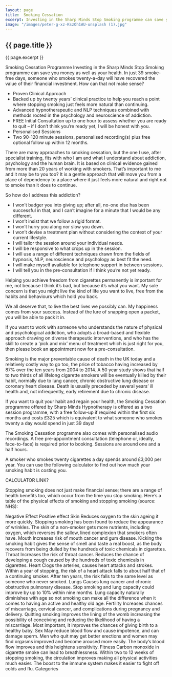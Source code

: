 ```yaml
---
layout: page
title:  Smoking Cessation
excerpt: Investing in the Sharp Minds Stop Smoking programme can save you money as well as your health. In just 39 smoke-free days, someone who smokes twenty-a-day will have recovered the value of their financial investment. How can that not make sense?
image: "/images/peter-g-xz-KszOh1AU-unsplash (1).jpg"
---
```

## {{ page.title }}

{{ page.excerpt }}

Smoking Cessation Programme
Investing in the Sharp Minds Stop Smoking programme can save you money as well as your health. In just 39 smoke-free days, someone who smokes twenty-a-day will have recovered the value of their financial investment. How can that not make sense?

* Proven Clinical Approach
* Backed up by twenty years’ clinical practice to help you reach a point where stopping smoking just feels more natural than continuing.
* Advanced hypnotherapeutic and NLP techniques combined with methods rooted in the psychology and neuroscience of addiction.
* FREE Initial Consultation up to one hour to assess whether you are ready to quit – if I don’t think you’re ready yet, I will be honest with you.
* Personalised Sessions
* Two 90-120 minute sessions, personalised recording(s) plus free optional follow up within 12 months.

There are many approaches to smoking cessation, but the one I use, after specialist training, fits with who I am and what I understand about addiction, psychology and the human brain. It is based on clinical evidence gained from more than 20 years of working with smokers. That’s important to me and it may be to you too? It is a gentle approach that will move you from a place of dependency to a place where it just feels more natural and right not to smoke than it does to continue.

So how do I address this addiction?

* I won’t badger you into giving up; after all, no-one else has been successful in that, and I can’t imagine for a minute that I would be any different.
* I won’t insist that we follow a rigid format.
* I won’t hurry you along nor slow you down.
* I won’t devise a treatment plan without considering the context of your current lifestyle.
* I will tailor the session around your individual needs.
* I will be responsive to what crops up in the session.
* I will use a range of different techniques drawn from the fields of hypnosis, NLP, neuroscience and psychology as best fit the need.
* I will make myself available for telephone support in between sessions.
* I will tell you in the pre-consultation if I think you’re not yet ready.

Helping you achieve freedom from cigarettes permanently is important for me, not because I think it’s bad, but because it’s what you want. My sole concern is that you might live the kind of life you want to live, free from the habits and behaviours which hold you back.

We all deserve that, to live the best lives we possibly can. My happiness comes from your success. Instead of the lure of snapping open a packet, you will be able to pack it in.

If you want to work with someone who understands the nature of physical and psychological addiction, who adopts a broad-based and flexible approach drawing on diverse therapeutic interventions, and who has the skill to create a ‘pick and mix’ menu of treatment which is just right for you, then please book an appointment now for a pre-consultation.

Smoking is the major preventable cause of death in the UK today and a relatively costly way to go too, the price of tobacco having increased by 87% over the ten years from 2004 to 2014. A 50 year study shows that half to two thirds of all lifelong cigarette smokers will be eventually killed by their habit, normally due to lung cancer, chronic obstructive lung disease or coronary heart disease. Death is usually preceded by several years’ ill health and, not infrequently, early retirement due to chronic disease.

If you want to quit your habit and regain your health, the Smoking Cessation programme offered by Sharp Minds Hypnotherapy is offered as a two session programme, with a free follow-up if required within the first six months and costs £325 which is equivalent to what someone who smokes twenty a day would spend in just 39 days!

The Smoking Cessation programme also comes with personalised audio recordings.  A free pre-appointment consultation (telephone or, ideally, face-to-face) is required prior to booking. Sessions are around one and a half hours.

A smoker who smokes twenty cigarettes a day spends around £3,000 per year. You can use the following calculator to find out how much your smoking habit is costing you.

CALCULATOR LINK?

Stopping smoking does not just make financial sense; there are a range of health benefits too, which occur from the time you stop smoking.  Here’s a table of the physical effects of smoking and stopping smoking (source: NHS):

Negative Effect	Positive effect
Skin	Reduces oxygen to the skin ageing it more quickly.	Stopping smoking has been found to reduce the appearance of wrinkles. The skin of a non-smoker gets more nutrients, including oxygen, which reverses the sallow, lined complexion that smokers often have.
Mouth	Increases risk of mouth cancer and gum disease.	Kicking the smoking habit gives the sense of smell and taste a real boost, as the body recovers from being dulled by the hundreds of toxic chemicals in cigarettes.
Throat	Increases the risk of throat cancer.	Reduces the chance of developing a cough caused by the hundreds of toxic chemicals in cigarettes.
Heart	Clogs the arteries, causes heart attacks and strokes.	Within a year of stopping, the risk of a heart attack falls to about half that of a continuing smoker. After ten years, the risk falls to the same level as someone who never smoked.
Lungs	Causes lung cancer and chronic obstructive pulmonary disease.	Stop smoking and lung capacity could improve by up to 10% within nine months. Lung capacity naturally diminishes with age so not smoking can make all the difference when it comes to having an active and healthy old age.
Fertility	Increases chances of miscarriage, cervical cancer, and complications during pregnancy and delivery.	Quitting smoking improves the lining of the womb increasing the possibility of conceiving and reducing the likelihood of having a miscarriage. Most important, it improves the chances of giving birth to a healthy baby.
Sex	May reduce blood flow and cause impotence, and can damage sperm.	Men who quit may get better erections and women may find orgasms improved and become aroused more easily. The body’s blood flow improves and this heightens sensitivity.
Fitness	Carbon monoxide in cigarette smoke can lead to breathlessness.	Within two to 12 weeks of stopping smoking, the circulation improves making all physical activities much easier. The boost to the immune system makes it easier to fight off colds and flu.
Categories
